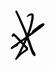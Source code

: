 <svg width="55" height="80" viewBox="0 0 55 80" fill="none" xmlns="http://www.w3.org/2000/svg">
<path d="M10.0852 0.658836L10.231 0.823525L10.353 0.87313L10.4195 1.03385L10.6546 1.29874L15.3562 11.0332L15.3641 11.0689L15.382 11.0898L18.9168 19.0405V19.0424L23.036 28.1807L23.045 28.2214L23.0628 28.2432L27.0927 37.9707L27.1027 38.0243L27.1235 38.0501L30.3627 46.7935L30.3637 46.8004L30.3647 46.8024L33.0811 54.0745L33.09 54.1231L33.1059 54.1439L35.0157 59.7453L36.4929 63.7375L36.4939 63.7385L36.5088 63.7762L36.7558 63.9211L38.0634 66.2585L38.0664 66.2704L38.0713 66.2734L39.1845 68.3151L39.2341 68.5095L39.3025 68.6127L39.748 70.3598L40.0109 70.8449L40.2281 71.6892L39.7142 72.9294L38.4751 73.4423L37.2409 72.9343L36.5475 72.2468L36.5157 72.1714L36.4473 72.1396L35.6655 71.2348L35.6595 71.218L35.6456 71.212L34.6069 69.9759L34.5166 69.7288L34.2785 69.4391L33.5801 67.7794L33.5731 67.7466L33.5602 67.7307L32.5781 65.2763L32.5672 65.2227L32.5473 65.1969L31.0859 61.1571L31.077 61.1025L31.0602 61.0797L29.2268 55.4535L26.6344 48.1794L26.6304 48.1606L26.6255 48.1526L23.5579 39.3607L19.7165 29.6113L15.7649 20.4463L15.761 20.4284L15.754 20.4195L12.3898 12.4073L7.83608 2.64899L7.68529 1.97833L8.14264 0.87313L9.24784 0.415771L10.0852 0.658836Z" fill="black"/>
<path d="M53.7336 21.111L53.7693 21.1755L53.8298 21.2003L53.9648 21.5267L54.317 22.1586L54.3755 22.5337L54.3983 22.8204L53.8725 24.0883L53.8665 24.0903L53.8646 24.0962L52.9211 25.0288L52.7961 25.0794L52.7465 25.1806L50.6988 26.7511L47.4685 29.394L47.4268 29.4089L47.4119 29.4387L44.0517 31.9913L44.0418 31.9953L44.0378 32.0013L40.6666 34.5321L37.6933 36.8457L37.6368 36.8645L37.6179 36.9012L33.7398 39.6156L28.2902 43.5106L28.2833 43.5126L28.2813 43.5166L21.5419 48.3084L21.5231 48.3144L21.5181 48.3253L14.5774 53.1112L11.9582 54.9585L12.0396 54.9922L12.3739 55.7998L12.0396 56.6073L11.8422 56.6887L11.7727 56.8058L6.1872 59.8088L4.44309 60.8367L3.46686 61.5549L3.26348 61.6224L3.08193 61.7553L2.32297 62.0103L2.00947 62.0619L1.75251 62.1472L0.686007 61.7047L0.24353 60.6382L0.686007 59.5707L0.695928 59.5668L0.699896 59.5568L1.59973 58.6808L1.66124 58.656L1.68604 58.6024L3.46091 57.1232L3.5631 57.0865L3.59782 57.022L7.32415 54.5666L12.7956 50.6091L12.8075 50.6051L12.8115 50.5982L19.6837 45.7151L26.3506 40.8458L31.7407 36.8576L31.7457 36.8566L31.7477 36.8526L35.5286 34.0688L36.1079 33.5916L34.9085 34.3883L34.6337 34.4716L34.1396 33.9775L34.2974 33.6164L37.7806 30.3683L37.8193 30.3524L37.8342 30.3216L41.8641 27.1182L41.873 27.1152L41.876 27.1092L46.4575 23.5535L46.5706 23.5139L46.6063 23.4523L49.4557 21.7945L49.5668 21.7638L49.6442 21.7003L51.5609 20.9007L51.805 20.8511L51.8913 20.7995L52.2603 20.727L52.6046 20.6923L53.7336 21.111Z" fill="black"/>
<path d="M34.8738 5.21856L36.0058 5.73941L36.2667 5.96759L36.4453 6.03803L36.5137 6.18288L36.7092 6.35352L36.8996 6.99938L36.977 7.16208L37.0405 8.14029L37.0435 8.23653L37.0445 8.23851L37.0743 10.6067V10.6305L37.0693 10.7644L36.7856 14.5235L36.7736 14.5493L36.7508 14.7596L35.5643 20.3005L35.5603 20.3054L35.5593 20.3203L33.969 27.144L33.9472 27.1787L33.9323 27.2739L31.6395 34.3903L31.6167 34.422L31.6048 34.4855L28.4102 42.581L28.3993 42.5949L28.3944 42.6168L24.799 51.005L24.7841 51.0218L24.7782 51.0496L23.1541 54.4912L24.3734 55.768L24.4111 55.8623L24.4865 55.899L25.8586 57.6362L27.0005 58.6203L27.0808 58.7939L27.4697 59.2473L27.9211 60.2414L28.0124 60.6571L28.0709 60.7692L28.1692 61.5629L28.1831 61.7782L28.1503 62.1056L28.0541 62.5907L28.0223 62.6453L27.9946 62.805L27.7495 63.4915L27.1949 64.2187L27.1781 64.2247L27.1731 64.2336L25.8903 65.1136L25.8268 65.1335L25.808 65.1662L24.0658 66.2119L22.0449 67.6296L19.5974 69.4779L17.1955 71.3023L14.9117 73.4909L12.8968 75.6021L11.4493 77.3452L11.359 77.3869L11.3164 77.4851L10.4026 78.3294L10.3997 78.3334L10.3481 78.4375L10.3084 78.5367L10.2826 78.5685L10.2459 78.6429L10.0544 78.8512L9.981 79.0288L9.87484 79.0725L9.7667 79.2064L9.71512 79.2223L9.70916 79.2292L9.50777 79.2868L8.92342 79.4673L7.86584 79.0288L7.42832 77.9712L7.53547 77.4167L7.73588 76.9127L8.0097 76.5744L8.05434 76.5079L8.11486 76.371L8.19919 76.2956L9.14267 74.9037L11.1298 71.4928L14.0129 65.9906L17.7045 58.2909L18.9972 55.4813L17.5041 53.9813L17.4803 53.9227L17.4267 53.8989L15.0953 51.2451L12.6676 48.6894L12.6646 48.6835L12.6597 48.6815L10.3173 46.1893L8.08906 43.8341L6.0622 41.8628L6.03641 41.8022L5.97986 41.7765L5.22884 40.9352L4.60481 41.8995L4.47584 41.9689L4.40143 42.1485L3.29524 42.6068L2.18904 42.1485L1.73069 41.0423L1.95987 40.2258L3.60775 37.5313L3.75061 37.4519L3.83791 37.2406L4.97387 36.7703L5.9997 37.1404L7.02355 37.9906L7.06224 38.0739L7.1545 38.1126L8.43332 39.4371L10.4969 41.3608L10.5147 41.4024L10.5574 41.4203L12.8402 43.7726L15.2322 46.2121L15.2342 46.2151L15.2371 46.2171L17.7204 48.7688L17.7362 48.8055L17.77 48.8214L20.1213 51.4365L20.6262 51.9395L21.6878 49.6309L25.1869 41.2685L28.2833 33.2404L30.4976 26.2471L32.0542 19.4979L33.2071 14.1157L33.5017 10.5442L33.5295 8.29903L31.9878 8.32284L29.5879 9.15819L27.2237 10.6225L26.7961 10.7455L26.2247 10.5094L25.9885 9.93897L26.2028 9.39232L28.1811 7.24542L28.4033 7.14819L28.4876 7.00632L31.0294 5.61143L31.3885 5.51817L31.5235 5.44476L33.9601 5.08959L34.2011 5.07173L34.8738 5.21856ZM20.6838 59.7285L20.6768 59.7364L20.6748 59.7464L16.8701 67.4341L16.8513 67.455L16.8443 67.4837L16.51 68.0929L17.7968 67.1157L20.2562 65.2347L20.28 65.2257L20.2879 65.2099L22.3445 63.7138L22.417 63.69L22.4398 63.6493L24.176 62.5689L24.8258 62.1155L24.68 61.7375L24.3754 61.1819L23.3456 60.3257L23.2593 60.1402L23.0817 60.0539L21.6501 58.2413L21.4735 58.0548L20.6838 59.7285Z" fill="black"/>
</svg>
